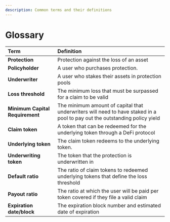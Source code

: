 ```yaml
---
description: Common terms and their definitions
---
```


# Glossary

| **Term** | **Definition** |
| :--- | :--- |
| **Protection** | Protection against the loss of an asset |
| **Policyholder** | A user who purchases protection. |
| **Underwriter** | A user who stakes their assets in protection pools |
| **Loss threshold** | The minimum loss that must be surpassed for a claim to be valid |
| **Minimum Capital Requirement** | The minimum amount of capital that underwriters will need to have staked in a pool to pay out the outstanding policy yield |
| **Claim token** | A token that can be redeemed for the underlying token through a DeFi protocol |
| **Underlying token** | The claim token redeems to the underlying token. |
| **Underwriting token** | The token that the protection is underwritten in |
| **Default ratio** | The ratio of claim tokens to redeemed underlying tokens that define the loss threshold |
| **Payout ratio** | The ratio at which the user will be paid per token covered if they file a valid claim  |
| **Expiration date/block** | The expiration block number and estimated date of expiration |




